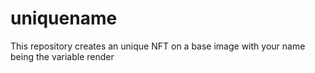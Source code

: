 # uniquename
This repository creates an unique NFT on a base image with your name being the variable render
